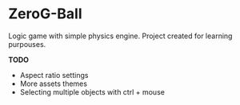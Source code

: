 # ZeroG-Ball
Logic game with simple physics engine.
Project created for learning purpouses.

<b>TODO</b>
<ul>
	<li>Aspect ratio settings</li>
	<li>More assets themes</li>
	<li>Selecting multiple objects with ctrl + mouse</li>
</ul>
